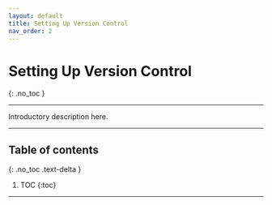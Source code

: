 ```yaml
---
layout: default
title: Setting Up Version Control
nav_order: 2
---
```


# Setting Up Version Control
{: .no_toc }


---

Introductory description here. 

---

## Table of contents
{: .no_toc .text-delta }

1. TOC
{:toc}

---